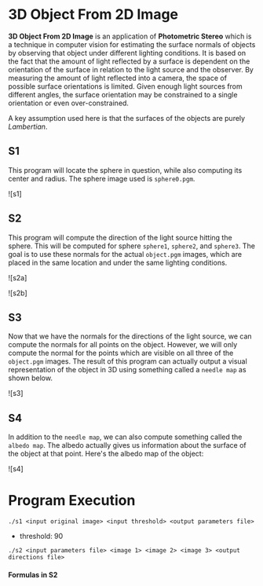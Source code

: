 
# 3D Object From 2D Image

**3D Object From 2D Image** is an application of **Photometric Stereo** which is a technique in computer vision for estimating the surface normals of objects by observing that object under different lighting conditions. It is based on the fact that the amount of light reflected by a surface is dependent on the orientation of the surface in relation to the light source and the observer. By measuring the amount of light reflected into a camera, the space of possible surface orientations is limited. Given enough light sources from different angles, the surface orientation may be constrained to a single orientation or even over-constrained.

A key assumption used here is that the surfaces of the objects are purely *Lambertian*.

## S1

This program will locate the sphere in question, while also computing its center and radius. The sphere image used is `sphere0.pgm`.

![s1]

## S2

This program will compute the direction of the light source hitting the sphere. This will be computed for sphere `sphere1`, `sphere2`, and `sphere3`. The goal is to use these normals for the actual `object.pgm` images, which are placed in the same location and under the same lighting conditions.

![s2a]

![s2b]

## S3

Now that we have the normals for the directions of the light source, we can compute the normals for all points on the object. However, we will only compute the normal for the points which are visible on all three of the `object.pgm` images. The result of this program can actually output a visual representation of the object in 3D using something called a `needle map` as shown below.

![s3]

## S4

In addition to the `needle map`, we can also compute something called the `albedo map`. The albedo actually gives us information about the surface of the object at that point. Here's the albedo map of the object:

![s4]

# Program Execution

`./s1 <input original image> <input threshold> <output parameters file>`

  - threshold: 90

`./s2 <input parameters file> <image 1> <image 2> <image 3> <output directions file>`

#### Formulas in S2